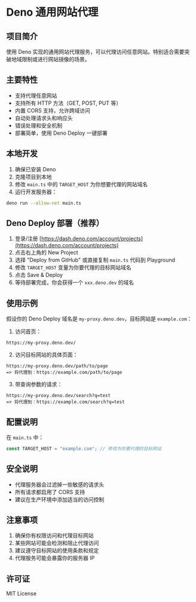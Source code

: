 # Deno 通用网站代理

## 项目简介
使用 Deno 实现的通用网站代理服务，可以代理访问任意网站。特别适合需要突破地域限制或进行网站镜像的场景。

## 主要特性
- 支持代理任意网站
- 支持所有 HTTP 方法（GET, POST, PUT 等）
- 内置 CORS 支持，允许跨域访问
- 自动处理请求头和响应头
- 错误处理和安全机制
- 部署简单，使用 Deno Deploy 一键部署

## 本地开发
1. 确保已安装 Deno
2. 克隆项目到本地
3. 修改 `main.ts` 中的 `TARGET_HOST` 为你想要代理的网站域名
4. 运行开发服务器：
```bash
deno run --allow-net main.ts
```

## Deno Deploy 部署（推荐）
1. 登录/注册 [https://dash.deno.com/account/projects](https://dash.deno.com/account/projects)
2. 点击右上角的 New Project
3. 选择 "Deploy from GitHub" 或直接复制 `main.ts` 代码到 Playground
4. 修改 `TARGET_HOST` 变量为你要代理的目标网站域名
5. 点击 Save & Deploy
6. 等待部署完成，你会获得一个 `xxx.deno.dev` 的域名

## 使用示例
假设你的 Deno Deploy 域名是 `my-proxy.deno.dev`，目标网站是 `example.com`：

1. 访问首页：
```
https://my-proxy.deno.dev/
```

2. 访问目标网站的具体页面：
```
https://my-proxy.deno.dev/path/to/page
=> 将代理到：https://example.com/path/to/page
```

3. 带查询参数的请求：
```
https://my-proxy.deno.dev/search?q=test
=> 将代理到：https://example.com/search?q=test
```

## 配置说明
在 `main.ts` 中：
```typescript
const TARGET_HOST = "example.com"; // 修改为你要代理的目标网站
```

## 安全说明
- 代理服务器会过滤掉一些敏感的请求头
- 所有请求都启用了 CORS 支持
- 建议在生产环境中添加适当的访问控制

## 注意事项
1. 确保你有权限访问和代理目标网站
2. 某些网站可能会检测和阻止代理访问
3. 建议遵守目标网站的使用条款和规定
4. 代理服务可能会暴露你的服务器 IP

## 许可证
MIT License